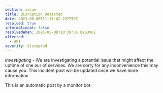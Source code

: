 ```yaml
---
section: issue
title: Disruption Detected
date: 2021-08-08T11:11:42.297759Z
resolved: true
informational: false
resolvedWhen: 2021-08-08T10:39:06.896396Z
affected:
  - API
severity: disrupted
---
```

*Investigating* - We are investigating a potential issue that might affect the uptime of one our of services. We are sorry for any inconvenience this may cause you. This incident post will be updated once we have more information.

This is an automatic post by a monitor bot.
        